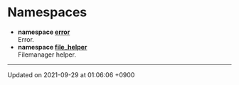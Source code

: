 

# Namespaces




* **namespace [error](/Namespaces/error)** <br>Error. 
* **namespace [file_helper](/Namespaces/file_helper)** <br>Filemanager helper. 



-------------------------------

Updated on 2021-09-29 at 01:06:06 +0900
